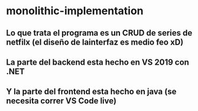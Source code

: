 # monolithic-implementation
 
## Lo que trata el programa es un CRUD de series de netfilx (el diseño de lainterfaz es medio feo xD)
## La parte del backend esta hecho en VS 2019 con .NET
## Y la parte del frontend esta hecho en java (se necesita correr VS Code live)
